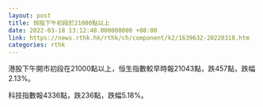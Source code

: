 ```yaml
---
layout: post
title: 恒指下午初段於21000點以上
date: 2022-03-18 13:12:48.000000000 +08:00
link: https://news.rthk.hk/rthk/ch/component/k2/1639632-20220318.htm
categories: rthk
---
```


港股下午開市初段在21000點以上，恒生指數較早時報21043點，跌457點，跌幅2.13%。

科技指數報4336點，跌236點，跌幅5.18%。

